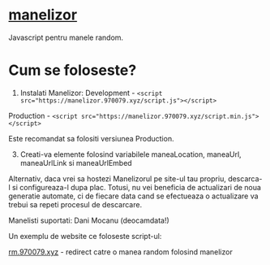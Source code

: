 # <a href="https://github.com/Wreeper/manelizor">manelizor</a>
Javascript pentru manele random.
# Cum se foloseste?
1. Instalati Manelizor:
Development - ```<script src="https://manelizor.970079.xyz/script.js"></script>```

Production - ```<script src="https://manelizor.970079.xyz/script.min.js"></script>```

Este recomandat sa folositi versiunea Production.

3. Creati-va elemente folosind variabilele maneaLocation, maneaUrl, maneaUrlLink si maneaUrlEmbed

Alternativ, daca vrei sa hostezi Manelizorul pe site-ul tau propriu, descarca-l si configureaza-l dupa plac. Totusi, nu vei beneficia de actualizari de noua generatie automate, ci de fiecare data cand se efectueaza o actualizare va trebui sa repeti procesul de descarcare.

Manelisti suportati: Dani Mocanu (deocamdata!)

Un exemplu de website ce foloseste script-ul:

<a href="https://rm.970079.xyz">rm.970079.xyz</a> - redirect catre o manea random folosind manelizor
